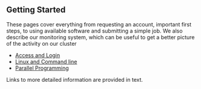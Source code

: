 ## Getting Started
These pages cover everything from requesting an account, important first steps, to using available software and submitting a simple job.
We also describe our monitoring system, which can be useful to get a better picture of the activity on our cluster

- [Access and Login](https://pleiadesbuw.github.io/compass/gettingstarted/access)
- [Linux and Command line](https://pleiadesbuw.github.io/compass/gettingstarted/terminal)
- [Parallel Programming](gettingstarted/computations)
<!-- resources? -->

Links to more detailed information are provided in text.
